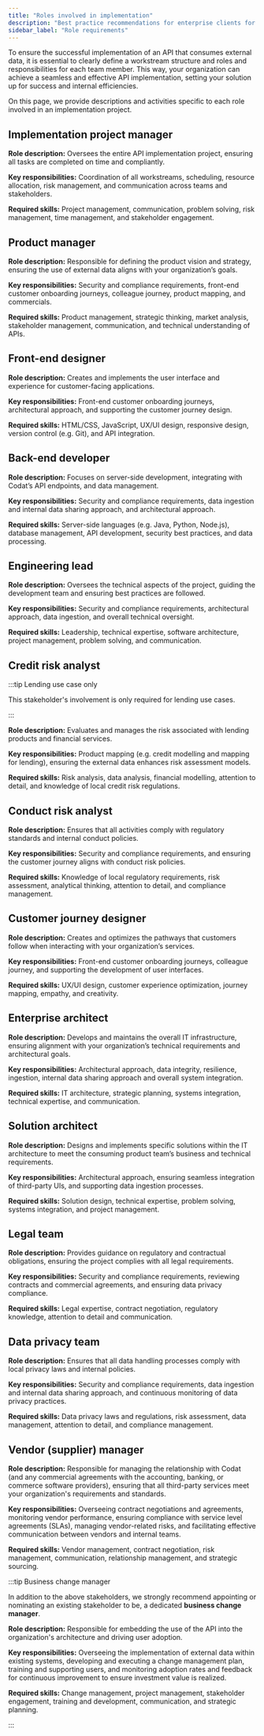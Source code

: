 ```yaml
---
title: "Roles involved in implementation"
description: "Best practice recommendations for enterprise clients for the stakeholders to involve in the API implementation"
sidebar_label: "Role requirements"
---
```


To ensure the successful implementation of an API that consumes external data, it is essential to clearly define a workstream structure and roles and responsibilities for each team member. This way, your organization can achieve a seamless and effective API implementation, setting your solution up for success and internal efficiencies.

On this page, we provide descriptions and activities specific to each role involved in an implementation project. 

## Implementation project manager

**Role description:** Oversees the entire API implementation project, ensuring all tasks are completed on time and compliantly.

**Key responsibilities:** Coordination of all workstreams, scheduling, resource allocation, risk management, and communication across teams and stakeholders.

**Required skills:** Project management, communication, problem solving, risk management, time management, and stakeholder engagement.

## Product manager

**Role description:** Responsible for defining the product vision and strategy, ensuring the use of external data aligns with your organization’s goals.

**Key responsibilities:** Security and compliance requirements, front-end customer onboarding journeys, colleague journey, product mapping, and commercials.

**Required skills:** Product management, strategic thinking, market analysis, stakeholder management, communication, and technical understanding of APIs.

## Front-end designer

**Role description:** Creates and implements the user interface and experience for customer-facing applications.

**Key responsibilities:** Front-end customer onboarding journeys, architectural approach, and supporting the customer journey design.

**Required skills:** HTML/CSS, JavaScript, UX/UI design, responsive design, version control (e.g. Git), and API integration.

## Back-end developer

**Role description:** Focuses on server-side development, integrating with Codat’s API endpoints, and data management.

**Key responsibilities:** Security and compliance requirements, data ingestion and internal data sharing approach, and architectural approach.

**Required skills:** Server-side languages (e.g. Java, Python, Node.js), database management, API development, security best practices, and data processing.

## Engineering lead

**Role description:** Oversees the technical aspects of the project, guiding the development team and ensuring best practices are followed.

**Key responsibilities:** Security and compliance requirements, architectural approach, data ingestion, and overall technical oversight.

**Required skills:** Leadership, technical expertise, software architecture, project management, problem solving, and communication.

## Credit risk analyst

:::tip Lending use case only

This stakeholder's involvement is only required for lending use cases.

:::

**Role description:** Evaluates and manages the risk associated with lending products and financial services.

**Key responsibilities:** Product mapping (e.g. credit modelling and mapping for lending), ensuring the external data enhances risk assessment models.

**Required skills:** Risk analysis, data analysis, financial modelling, attention to detail, and knowledge of local credit risk regulations.

## Conduct risk analyst

**Role description:** Ensures that all activities comply with regulatory standards and internal conduct policies.

**Key responsibilities:** Security and compliance requirements, and ensuring the customer journey aligns with conduct risk policies.

**Required skills:** Knowledge of local regulatory requirements, risk assessment, analytical thinking, attention to detail, and compliance management.

## Customer journey designer

**Role description:** Creates and optimizes the pathways that customers follow when interacting with your organization’s services.

**Key responsibilities:** Front-end customer onboarding journeys, colleague journey, and supporting the development of user interfaces.

**Required skills:** UX/UI design, customer experience optimization, journey mapping, empathy, and creativity.

## Enterprise architect

**Role description:** Develops and maintains the overall IT infrastructure, ensuring alignment with your organization’s technical requirements and architectural goals.

**Key responsibilities:** Architectural approach, data integrity, resilience, ingestion, internal data sharing approach and overall system integration.

**Required skills:** IT architecture, strategic planning, systems integration, technical expertise, and communication.

## Solution architect

**Role description:** Designs and implements specific solutions within the IT architecture to meet the consuming product team’s business and technical requirements.

**Key responsibilities:** Architectural approach, ensuring seamless integration of third-party UIs, and supporting data ingestion processes.

**Required skills:** Solution design, technical expertise, problem solving, systems integration, and project management.

## Legal team

**Role description:** Provides guidance on regulatory and contractual obligations, ensuring the project complies with all legal requirements.

**Key responsibilities:** Security and compliance requirements, reviewing contracts and commercial agreements, and ensuring data privacy compliance.

**Required skills:** Legal expertise, contract negotiation, regulatory knowledge, attention to detail and communication.

## Data privacy team

**Role description:** Ensures that all data handling processes comply with local privacy laws and internal policies.

**Key responsibilities:** Security and compliance requirements, data ingestion and internal data sharing approach, and continuous monitoring of data privacy practices.

**Required skills:** Data privacy laws and regulations, risk assessment, data management, attention to detail, and compliance management.

## Vendor (supplier) manager

**Role description:** Responsible for managing the relationship with Codat (and any commercial agreements with the accounting, banking, or commerce software providers), ensuring that all third-party services meet your organization's requirements and standards.

**Key responsibilities:** Overseeing contract negotiations and agreements, monitoring vendor performance, ensuring compliance with service level agreements (SLAs), managing vendor-related risks, and facilitating effective communication between vendors and internal teams.

**Required skills:** Vendor management, contract negotiation, risk management, communication, relationship management, and strategic sourcing.

 :::tip Business change manager

In addition to the above stakeholders, we strongly recommend appointing or nominating an existing stakeholder to be, a dedicated **business change manager**.

**Role description:** Responsible for embedding the use of the API into the organization's architecture and driving user adoption.

**Key responsibilities:** Overseeing the implementation of external data within existing systems, developing and executing a change management plan, training and supporting users, and monitoring adoption rates and feedback for continuous improvement to ensure investment value is realized.

**Required skills:** Change management, project management, stakeholder engagement, training and development, communication, and strategic planning.

:::
                                 

